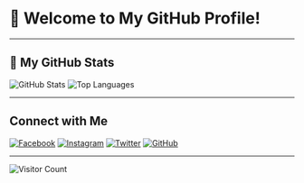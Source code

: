# 🌸 Welcome to My GitHub Profile!

---

## 🌟 My GitHub Stats
![GitHub Stats](https://github-readme-stats.vercel.app/api?username=asta7z&show_icons=true&theme=tokyonight&hide_title=true&card_width=445)
![Top Languages](https://github-readme-stats.vercel.app/api/top-langs/?username=asta7z&layout=compact&theme=tokyonight&card_width=445)

---

## Connect with Me

[![Facebook](https://img.shields.io/badge/-Facebook-1877F2?style=flat&logo=facebook&logoColor=white)](https://www.facebook.com/osama.btb)
[![Instagram](https://img.shields.io/badge/-Instagram-E4405F?style=flat&logo=instagram&logoColor=white)](https://www.instagram.com/asta.7z)
[![Twitter](https://img.shields.io/badge/-Twitter-1DA1F2?style=flat&logo=twitter&logoColor=white)](https://twitter.com/stark7z)
[![GitHub](https://img.shields.io/badge/-GitHub-181717?style=flat&logo=github&logoColor=white)](https://github.com/asta7z)

---

![Visitor Count](https://komarev.com/ghpvc/?username=asta7z&color=blueviolet&style=flat)
